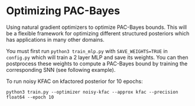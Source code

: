# Optimizing PAC-Bayes 
Using natural gradient optimizers to optimize PAC-Bayes bounds. This will be a flexible framework for optimizing different structured posteriors which has applications in many other domains.


You must first run 
``python3 train_mlp.py``
with ``SAVE_WEIGHTS=TRUE`` in  ``config.py`` which will train a 2 layer MLP and save its weights. You can then postprocess these weights to 
compute a PAC-Bayes bound by training the corresponding SNN (see following example).

To run noisy KFAC on kfactored posterior for 10 epochs:

``python3 train.py --optimizer noisy-kfac --approx kfac --precision float64 --epoch 10``


